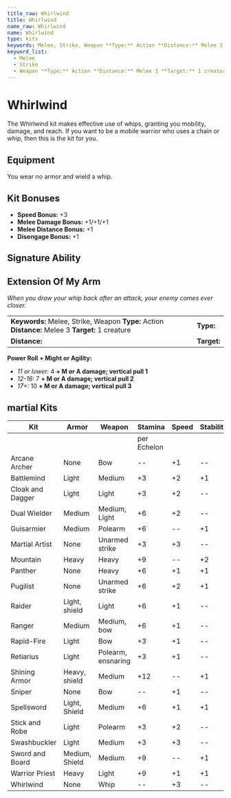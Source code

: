 ```yaml
---
title_raw: Whirlwind
title: Whirlwind
name_raw: Whirlwind
name: Whirlwind
type: kits
keywords: Melee, Strike, Weapon **Type:** Action **Distance:** Melee 3 **Target:** 1 creature
keyword_list:
  - Melee
  - Strike
  - Weapon **Type:** Action **Distance:** Melee 3 **Target:** 1 creature
---
```


# Whirlwind

The Whirlwind kit makes effective use of whips, granting you mobility, damage, and reach. If you want to be a mobile warrior who uses a chain or whip, then this is the kit for you.

## Equipment

You wear no armor and wield a whip.

## Kit Bonuses

- **Speed Bonus:** +3
- **Melee Damage Bonus:** +1/+1/+1
- **Melee Distance Bonus:** +1
- **Disengage Bonus:** +1

## Signature Ability

## Extension Of My Arm

*When you draw your whip back after an attack, your enemy comes ever closer.*

|                                                                                                   |             |
| :------------------------------------------------------------------------------------------------ | :---------- |
| **Keywords:** Melee, Strike, Weapon **Type:** Action **Distance:** Melee 3 **Target:** 1 creature | **Type:**   |
| **Distance:**                                                                                     | **Target:** |

**Power Roll + Might or Agility:**

- *11 or lower:* 4 **+ M or A damage; vertical pull 1**
- *12-16:* 7 **+ M or A damage; vertical pull 2**
- *17+:* 10 **+ M or A damage; vertical pull 3**

## **martial Kits**

| Kit              | Armor          | Weapon             | Stamina     | Speed | Stability | Melee    | Ranged   | Ranged   | Melee    | Disengage |
| ---------------- | -------------- | ------------------ | ----------- | ----- | --------- | -------- | -------- | -------- | -------- | --------- |
|                  |                |                    | per Echelon |       |           | Damage   | Damage   | Distance | Distance |           |
| Arcane Archer    | None           | Bow                | --          | +1    | --        | --       | +2/+2/+2 | +10      | --       | +1        |
| Battlemind       | Light          | Medium             | +3          | +2    | +1        | +2/+2/+2 | --       | --       | --       | --        |
| Cloak and Dagger | Light          | Light              | +3          | +2    | --        | +1/+1/+1 | +1/+1/+1 | +5       | --       | +1        |
| Dual Wielder     | Medium         | Medium, Light      | +6          | +2    | --        | +2/+2/+2 | --       | --       | --       | +1        |
| Guisarmier       | Medium         | Polearm            | +6          | --    | +1        | +2/+2/+2 | --       | --       | +1       | --        |
| Martial Artist   | None           | Unarmed strike     | +3          | +3    | --        | +2/+2/+2 | --       | --       | --       | +1        |
| Mountain         | Heavy          | Heavy              | +9          | --    | +2        | +0/+0/+4 | --       | --       | --       | --        |
| Panther          | None           | Heavy              | +6          | +1    | +1        | +0/+0/+4 | --       | --       | --       | --        |
| Pugilist         | None           | Unarmed strike     | +6          | +2    | +1        | +1/+1/+1 | --       | --       | --       | --        |
| Raider           | Light, shield  | Light              | +6          | +1    | --        | +1/+1/+1 | +1/+1/+1 | +5       | --       | +1        |
| Ranger           | Medium         | Medium, bow        | +6          | +1    | --        | +1/+1/+1 | +1/+1/+1 | +5       | --       | +1        |
| Rapid-Fire       | Light          | Bow                | +3          | +1    | --        | --       | +2/+2/+2 | +7       | --       | +1        |
| Retiarius        | Light          | Polearm, ensnaring | +3          | +1    | --        | +2/+2/+2 | --       | --       | +1       | +1        |
| Shining Armor    | Heavy, shield  | Medium             | +12         | --    | +1        | +2/+2/+2 | --       | --       | --       | --        |
| Sniper           | None           | Bow                | --          | +1    | --        | --       | +0/+0/+4 | +10      | --       | +1        |
| Spellsword       | Light, Shield  | Medium             | +6          | +1    | +1        | +2/+2/+2 | --       | --       | --       | --        |
| Stick and Robe   | Light          | Polearm            | +3          | +2    | --        | +1/+1/+1 | --       | --       | +1       | +1        |
| Swashbuckler     | Light          | Medium             | +3          | +3    | --        | +2/+2/+2 | --       | --       | --       | +1        |
| Sword and Board  | Medium, Shield | Medium             | +9          | --    | +1        | +2/+2/+2 | --       | --       | --       | +1        |
| Warrior Priest   | Heavy          | Light              | +9          | +1    | +1        | +1/+1/+1 | --       | --       | --       | --        |
| Whirlwind        | None           | Whip               | --          | +3    | --        | +1/+1/+1 | --       | --       | +1       | +1        |
